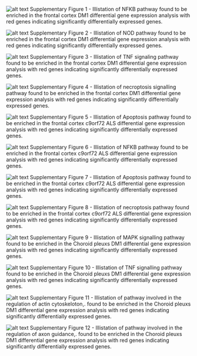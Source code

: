 ![alt text](https://github.com/mbxss28/transcriptonal-analysis-of-myotonic-dystrophy/blob/main/KEGG/p1_NFKB.pathview.png)
Supplementary Figure 1 - Illistation of NFKB pathway found to be enriched in the frontal cortex DM1 differential gene expression analysis with red genes indicating significantly differentially expressed genes.


![alt text](https://github.com/mbxss28/transcriptonal-analysis-of-myotonic-dystrophy/blob/main/KEGG/p1_NODlike.pathview.png)
Supplementary Figure 2 -  Illistation of NOD pathway found to be enriched in the frontal cortex DM1 differential gene expression analysis with red genes indicating significantly differentially expressed genes.

![alt text](https://github.com/mbxss28/transcriptonal-analysis-of-myotonic-dystrophy/blob/main/KEGG/p1_TNFike.pathview.png)
Supplementary Figure 3 -  Illistation of TNF signaling pathway found to be enriched in the frontal cortex DM1 differential gene expression analysis with red genes indicating significantly differentially expressed genes.

![alt text](https://github.com/mbxss28/transcriptonal-analysis-of-myotonic-dystrophy/blob/main/KEGG/p1_necroptosis.pathview.png)
Supplementary Figure 4 -  Illistation of necroptosis signalling pathway found to be enriched in the frontal cortex DM1 differential gene expression analysis with red genes indicating significantly differentially expressed genes.

![alt text](https://github.com/mbxss28/transcriptonal-analysis-of-myotonic-dystrophy/blob/main/KEGG/p2_Apoptosis.pathview.png)
Supplementary Figure 5 -  Illistation of Apoptosis pathway found to be enriched in the frontal cortex c9orf72 ALS differential gene expression analysis with red genes indicating significantly differentially expressed genes.

![alt text](https://github.com/mbxss28/transcriptonal-analysis-of-myotonic-dystrophy/blob/main/KEGG/p2_NFKB.pathview.png)
Supplementary Figure 6 -  Illistation of NFKB pathway found to be enriched in the frontal cortex c9orf72 ALS differential gene expression analysis with red genes indicating significantly differentially expressed genes.

![alt text](https://github.com/mbxss28/transcriptonal-analysis-of-myotonic-dystrophy/blob/main/KEGG/p2_Apoptosis.pathview.png)
Supplementary Figure 7 -  Illistation of Apoptosis pathway found to be enriched in the frontal cortex c9orf72 ALS differential gene expression analysis with red genes indicating significantly differentially expressed genes.

![alt text](https://github.com/mbxss28/transcriptonal-analysis-of-myotonic-dystrophy/blob/main/KEGG/p2_necroptosis.pathview.png)
Supplementary Figure 8 -  Illistation of necroptosis pathway found to be enriched in the frontal cortex c9orf72 ALS differential gene expression analysis with red genes indicating significantly differentially expressed genes.

![alt text](https://github.com/mbxss28/transcriptonal-analysis-of-myotonic-dystrophy/blob/main/KEGG/p3_MAPK.pathview.png)
Supplementary Figure 9 -  Illistation of MAPK signalling pathway found to be enriched in the Choroid pleuxs DM1 differential gene expression analysis with red genes indicating significantly differentially expressed genes.

![alt text](https://github.com/mbxss28/transcriptonal-analysis-of-myotonic-dystrophy/blob/main/KEGG/p3_TNF.pathview.png)
Supplementary Figure 10 -  Illistation of TNF signalling pathway found to be enriched in the Choroid pleuxs DM1 differential gene expression analysis with red genes indicating significantly differentially expressed genes.

![alt text](https://github.com/mbxss28/transcriptonal-analysis-of-myotonic-dystrophy/blob/main/KEGG/p3_actin.pathview.png)
Supplementary Figure 11 -  Illistation of pathway involved in the regulation of actin cytoskeloton,. found to be enriched in the Choroid pleuxs DM1 differential gene expression analysis with red genes indicating significantly differentially expressed genes.

![alt text](https://github.com/mbxss28/transcriptonal-analysis-of-myotonic-dystrophy/blob/main/KEGG/p3_axon.pathview.png)
Supplementary Figure 12 -  Illistation of pathway involved in the regulation of axon guidance,. found to be enriched in the Choroid pleuxs DM1 differential gene expression analysis with red genes indicating significantly differentially expressed genes.

